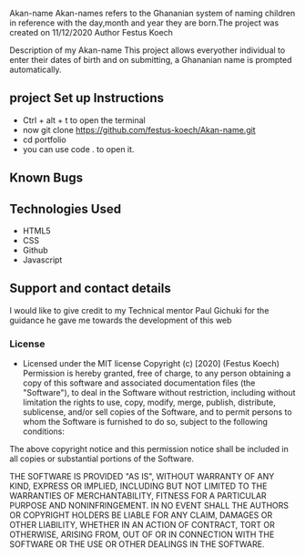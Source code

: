 Akan-name
Akan-names refers to the Ghananian system of naming children in reference with the day,month and year they are born.The project was created on 11/12/2020
Author
Festus Koech

Description of my Akan-name
This project allows everyother individual to enter their dates of birth and on submitting, a Ghananian name is prompted automatically.


## project Set up Instructions
* Ctrl + alt + t to open the terminal
* now git clone https://github.com/festus-koech/Akan-name.git
* cd portfolio
* you can use code . to open it.
## Known Bugs
## Technologies Used
* HTML5
* CSS
* Github
* Javascript
## Support and contact details
I would like to give credit to my Technical mentor Paul Gichuki for the guidance he gave me towards the development of this web
### License
* Licensed under the MIT license
Copyright (c) [2020] (Festus Koech)
Permission is hereby granted, free of charge, to any person obtaining a copy of this software and associated documentation files (the "Software"), to deal in the Software without restriction, including without limitation the rights to use, copy, modify, merge, publish, distribute, sublicense, and/or sell copies of the Software, and to permit persons to whom the Software is furnished to do so, subject to the following conditions:

The above copyright notice and this permission notice shall be included in all copies or substantial portions of the Software.

THE SOFTWARE IS PROVIDED "AS IS", WITHOUT WARRANTY OF ANY KIND, EXPRESS OR IMPLIED, INCLUDING BUT NOT LIMITED TO THE WARRANTIES OF MERCHANTABILITY, FITNESS FOR A PARTICULAR PURPOSE AND NONINFRINGEMENT. IN NO EVENT SHALL THE AUTHORS OR COPYRIGHT HOLDERS BE LIABLE FOR ANY CLAIM, DAMAGES OR OTHER LIABILITY, WHETHER IN AN ACTION OF CONTRACT, TORT OR OTHERWISE, ARISING FROM, OUT OF OR IN CONNECTION WITH THE SOFTWARE OR THE USE OR OTHER DEALINGS IN THE SOFTWARE.